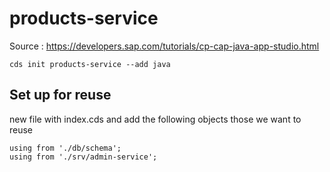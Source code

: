 # products-service

Source : https://developers.sap.com/tutorials/cp-cap-java-app-studio.html


```cds init products-service --add java```



## Set up for reuse

new file with index.cds and add the following objects those we want to reuse
``` 
using from './db/schema';
using from './srv/admin-service';
```

